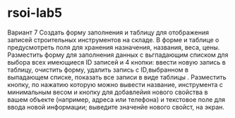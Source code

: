 # rsoi-lab5
Вариант 7
Создать форму заполнения и таблицу для отображения записей строительных инструментов на складе. В форме и таблице о предусмотреть поля для хранения назначения, названия, веса, 
цены. Разместить форму для заполнения данных с вьгпадающим списком для выбора всех имеющиеся ID записей и 4 кнопки: ввести новую запись в таблицу, очистить форму, удалить 
запись с ID,выбранном в выпадающем списке, показать все записи в виде таблицы . Разместить кнопку, по нажатию которую можно вывести название, инструмента с минимальным весом и 
кнопку для добавлейия нового свойства в вашем объекте (например, адреса или телефона) и текстовое поле для ввода новой информации; выведите значенйе нового свойст, на экран. 
